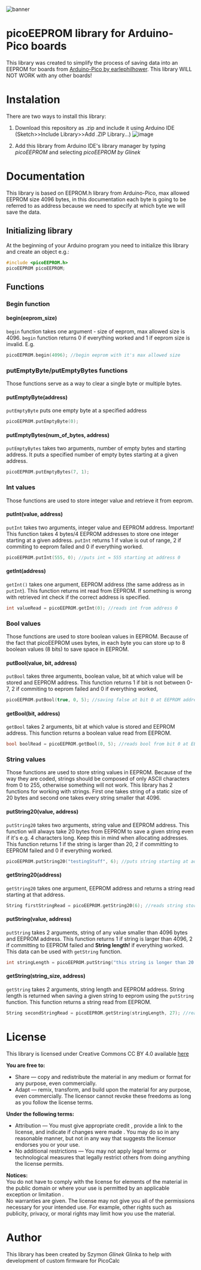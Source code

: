 ![banner](https://github.com/user-attachments/assets/1bfe8764-16ca-4731-a233-d45c5635e59d)
# picoEEPROM library for Arduino-Pico boards
This library was created to simplify the process of saving data into an EEPROM for boards from [Arduino-Pico by earlephilhower](https://github.com/earlephilhower/arduino-pico). This library WILL NOT WORK with any other boards!

# Instalation
There are two ways to install this library:
1. Download this repository as .zip and include it using Arduino IDE (Sketch>>Include Library>>Add .ZIP Library...)
![image](https://github.com/user-attachments/assets/76835efe-9595-47fe-bc95-d909f662d4a9)    

2. Add this library from Arduino IDE's library manager by typing *picoEEPROM* and selecting *picoEEPROM by Glinek*

# Documentation
This library is based on EEPROM.h library from Arduino-Pico, max allowed EEPROM size 4096 bytes, in this documentation each byte is going to be referred to as address because we need to specify at which byte we will save the data.

## Initializing library
At the beginning of your Arduino program you need to initialize this library and create an object e.g.:
```cpp
#include <picoEEPROM.h>
picoEEPROM picoEEPROM;
```

## Functions
### Begin function
#### begin(eeprom_size)
`begin` function takes one argument - size of eeprom, max allowed size is 4096. `begin` function returns 0 if everything worked and 1 if eeprom size is invalid. E.g.
```cpp
picoEEPROM.begin(4096); //begin eeprom with it's max allowed size
```

### putEmptyByte/putEmptyBytes functions
Those functions serve as a way to clear a single byte or multiple bytes.
#### putEmptyByte(address)
`putEmptyByte` puts one empty byte at a specified address
```cpp
picoEEPROM.putEmptyByte(0);
```
#### putEmptyBytes(num_of_bytes, address)
`putEmptyBytes` takes two arguments, number of empty bytes and starting address. It puts a specified number of empty bytes starting at a given address.
```cpp
picoEEPROM.putEmptyBytes(7, 1);
```

### Int values
Those functions are used to store integer value and retrieve it from eeprom.
#### putInt(value, address)
`putInt` takes two arguments, integer value and EEPROM address. Important! This function takes 4 bytes/4 EEPROM addresses to store one integer starting at a given address. `putInt` returns 1 if value is out of range, 2 if commiting to eeprom failed and 0 if everything worked.
```cpp
picoEEPROM.putInt(555, 0); //puts int = 555 starting at address 0
```
#### getInt(address)
`getInt()` takes one argument, EEPROM address (the same address as in `putInt`). This function returns int read from EEPROM. If something is wrong with retrieved int check if the correct address is specified.
```cpp
int valueRead = picoEEPROM.getInt(0); //reads int from address 0
```

### Bool values
Those functions are used to store boolean values in EEPROM. Because of the fact that picoEEPROM uses bytes, in each byte you can store up to 8 boolean values (8 bits) to save space in EEPROM.
#### putBool(value, bit, address)
`putBool` takes three arguments, boolean value, bit at which value will be stored and EEPROM address. This function returns 1 if bit is not between 0-7, 2 if commiting to eeprom failed and 0 if everything worked,
```cpp
picoEEPROM.putBool(true, 0, 5); //saving false at bit 0 at EEPROM address 5
```
#### getBool(bit, address)
`getBool` takes 2 arguments, bit at which value is stored and EEPROM address. This function returns a boolean value read from EEPROM.
```cpp
bool boolRead = picoEEPROM.getBool(0, 5); //reads bool from bit 0 at EEPROM address 5
```

### String values
Those functions are used to store string values in EEPROM. Because of the way they are coded, strings should be composed of only ASCII characters from 0 to 255, otherwise something will not work. This library has 2 functions for working with strings. First one takes string of a static size of 20 bytes and second one takes every string smaller that 4096.
#### putString20(value, address)
`putString20` takes two arguments, string value and EEPROM address. This function will always take 20 bytes from EEPROM to save a given string even if it's e.g. 4 characters long. Keep this in mind when allocating addresses. This function returns 1 if the string is larger than 20, 2 if committing to EEPROM failed and 0 if everything worked.
```cpp
picoEEPROM.putString20("testingStuff", 6); //puts string starting at address 6
```
#### getString20(address)
`getString20` takes one argument, EEPROM address and returns a string read starting at that address.
```cpp
String firstStringRead = picoEEPROM.getString20(6); //reads string stored at addresses 6 to 26
```

#### putString(value, address)
`putString` takes 2 arguments, string of any value smaller than 4096 bytes and EEPROM address. This function returns 1 if string is larger than 4096, 2 if committing to EEPROM failed and **String length!** if everything worked. This data can be used with `getString` function.
```cpp
int stringLength = picoEEPROM.putString("this string is longer than 20 characters", 27) //puts string starting at address 27
```
#### getString(string_size, address)
`getString` takes 2 arguments, string length and EEPROM address. String length is returned when saving a given string to eeprom using the `putString` function. This function returns a string read from EEPROM.
```cpp
String secondStringRead = picoEEPROM.getString(stringLength, 27); //reads string stored at addresses 27 to 27+stringLength
```

# License
This library is licensed under Creative Commons CC BY 4.0 available [here](license)
   
**You are free to:**    
- Share — copy and redistribute the material in any medium or format for any purpose, even commercially.    
- Adapt — remix, transform, and build upon the material for any purpose, even commercially. The licensor cannot revoke these freedoms as long as you follow the license terms.

**Under the following terms:**    
- Attribution — You must give appropriate credit , provide a link to the license, and indicate if changes were made . You may do so in any reasonable manner, but not in any way that suggests the licensor endorses you or your use.    
- No additional restrictions — You may not apply legal terms or technological measures that legally restrict others from doing anything the license permits.    

**Notices:**    
You do not have to comply with the license for elements of the material in the public domain or where your use is permitted by an applicable exception or limitation .    
No warranties are given. The license may not give you all of the permissions necessary for your intended use. For example, other rights such as publicity, privacy, or moral rights may limit how you use the material.    

# Author
This library has been created by Szymon *Glinek* Glinka to help with development of custom firmware for PicoCalc






